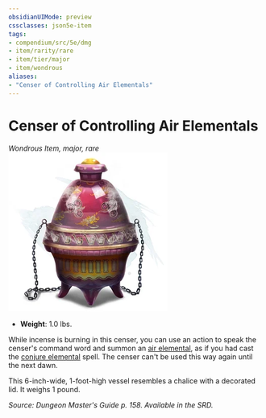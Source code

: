 ```yaml
---
obsidianUIMode: preview
cssclasses: json5e-item
tags:
- compendium/src/5e/dmg
- item/rarity/rare
- item/tier/major
- item/wondrous
aliases: 
- "Censer of Controlling Air Elementals"
---
```

# Censer of Controlling Air Elementals
*Wondrous Item, major, rare*  
![](4-Resources/Compendium/items/img/censer-of-controlling-air-elementals.webp#right)  

- **Weight**: 1.0 lbs.

While incense is burning in this censer, you can use an action to speak the censer's command word and summon an [air elemental](4-Resources/Compendium/bestiary/elemental/air-elemental.md), as if you had cast the [conjure elemental](4-Resources/Compendium/spells/conjure-elemental.md) spell. The censer can't be used this way again until the next dawn.

This 6-inch-wide, 1-foot-high vessel resembles a chalice with a decorated lid. It weighs 1 pound.

*Source: Dungeon Master's Guide p. 158. Available in the SRD.*